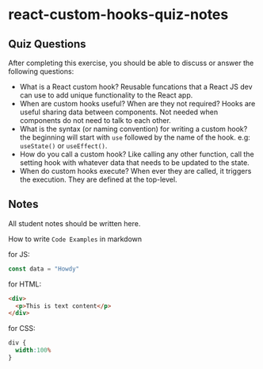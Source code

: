 # react-custom-hooks-quiz-notes

## Quiz Questions

After completing this exercise, you should be able to discuss or answer the following questions:

- What is a React custom hook?
Reusable funcations that a React JS dev can use to add unique functionality to the React app.
- When are custom hooks useful? When are they not required?
Hooks are useful sharing data between components. Not needed when components do not need to talk to each other.
- What is the syntax (or naming convention) for writing a custom hook?
the beginning will start with `use` followed by the name of the hook. e.g: `useState()` or `useEffect()`.
- How do you call a custom hook?
Like calling any other function, call the setting hook with whatever data that needs to be updated to the state.
- When do custom hooks execute?
When ever they are called, it triggers the execution. They are defined at the top-level.

## Notes

All student notes should be written here.


How to write `Code Examples` in markdown

for JS:
```javascript
const data = "Howdy"
```

for HTML:
```html
<div>
  <p>This is text content</p>
</div>
```

for CSS:
```css
div {
  width:100%
}
```
